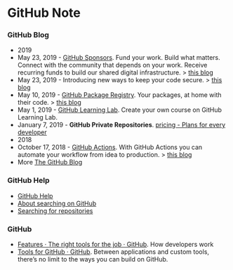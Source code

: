 # GitHub Note

### GitHub Blog

- 2019
- May 23, 2019 -  [GitHub Sponsors](https://github.com/sponsors). Fund your work. Build what matters. Connect with the community that depends on your work. Receive recurring funds to build our shared digital infrastructure. >  [this blog](https://github.blog/2019-05-23-announcing-github-sponsors-a-new-way-to-contribute-to-open-source/)
- May 23, 2019 - Introducing new ways to keep your code secure. > [this blog](https://github.blog/2019-05-23-introducing-new-ways-to-keep-your-code-secure/)
- May 10, 2019 - [GitHub Package Registry](https://github.com/features/package-registry). Your packages, at home with their code. > [this blog](https://github.blog/2019-05-10-introducing-github-package-registry/)
- May 1, 2019 - [GitHub Learning Lab](https://lab.github.com/). Create your own course on GitHub Learning Lab.
- January 7, 2019 - **GitHub Private Repositories**. [pricing - Plans for every developer](https://github.com/pricing)
- 2018
- October 17, 2018 - [GitHub Actions](https://github.com/features/actions). With GitHub Actions you can automate your workflow from idea to production. > [this blog](https://github.blog/2018-10-17-action-demos/)
- More [The GitHub Blog](https://github.blog/)

### GitHub Help

- [GitHub Help](https://help.github.com/en)
- [About searching on GitHub](https://help.github.com/en/articles/about-searching-on-github)
- [Searching for repositories](https://help.github.com/en/articles/searching-for-repositories)

### GitHub

- [Features · The right tools for the job · GitHub](https://github.com/features). How developers work
- [Tools for GitHub · GitHub](https://github.com/github-tools). Between applications and custom tools, there’s no limit to the ways you can build on GitHub.

